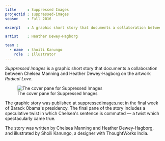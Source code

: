 ```yaml
---
title     : Suppressed Images
projectid : suppressed-images
season    : Fall 2016

excerpt   : A graphic short story that documents a collaboration between Chelsea Manning and Heather Dewey-Hagborg on the artwork Radical Love.

artist    : Heather Dewey-Hagborg

team :
  - name  : Shoili Kanungo
    role  : Illustrator
---
```


*Suppressed Images* is a graphic short story that documents a collaboration between Chelsea Manning and Heather Dewey-Hagborg on the artwork *Radical Love*.

<figure>
	<img src="/images/projects/suppressed-images/suppressed-images.jpg" alt="The cover pane for Suppressed Images" />
	<figcaption>The cover pane for Suppressed Images</figcaption>
</figure>

The graphic story was published at [suppressedimages.net](https://suppressedimages.net) in the final week of Barack Obama's presidency. The final pane of the story includes a speculative twist in which Chelsea's sentence is commuted &mdash; a twist which spectacularly came true.

The story was written by Chelsea Manning and Heather Dewey-Hagborg, and illustrated by Shoili Kanungo, a designer with ThoughtWorks India. 